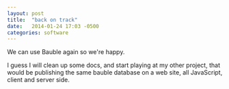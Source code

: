 ```yaml
---
layout: post
title:  "back on track"
date:   2014-01-24 17:03 -0500
categories: software
---
```


We can use Bauble again so we're happy.

I guess I will clean up some docs, and start playing at my other project,
that would be publishing the same bauble database on a web site, all
JavaScript, client and server side.